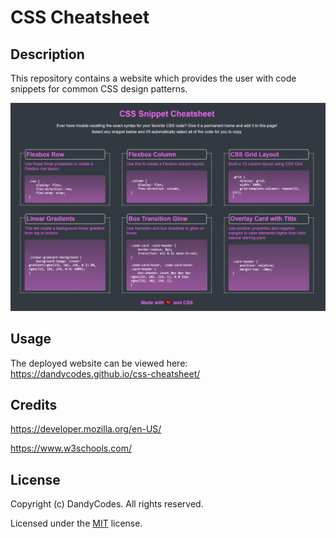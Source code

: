 # CSS Cheatsheet
## Description
This repository contains a website which provides the user with code snippets for common CSS design patterns. 

![a screenshot of the deployed website](/assets/images/screenshot.png)
## Usage
The deployed website can be viewed here: https://dandycodes.github.io/css-cheatsheet/
## Credits
https://developer.mozilla.org/en-US/

https://www.w3schools.com/
## License
Copyright (c) DandyCodes. All rights reserved.

Licensed under the [MIT](LICENSE.txt) license.
